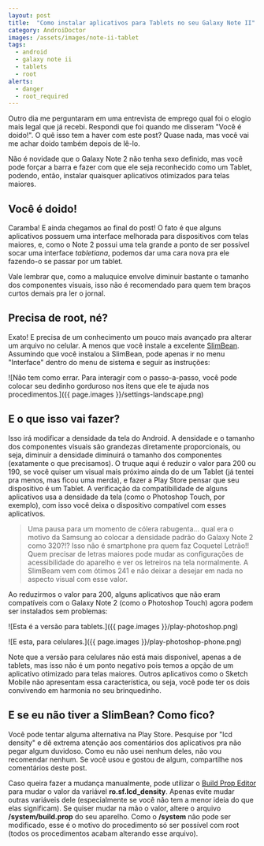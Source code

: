 ```yaml
---
layout: post
title:  "Como instalar aplicativos para Tablets no seu Galaxy Note II"
category: AndroiDoctor
images: /assets/images/note-ii-tablet
tags:
  - android
  - galaxy note ii
  - tablets
  - root
alerts:
  - danger
  - root_required
---
```


Outro dia me perguntaram em uma entrevista de emprego qual foi o elogio mais legal que já recebi. Respondi que foi quando me disseram "Você é doido!". O quê isso tem a haver com este post? Quase nada, mas você vai me achar doido também depois de lê-lo.

Não é novidade que o Galaxy Note 2 não tenha sexo definido, mas você pode forçar a barra e fazer com que ele seja reconhecido como um Tablet, podendo, então, instalar quaisquer aplicativos otimizados para telas maiores.

## Você é doido!

Caramba! E ainda chegamos ao final do post! O fato é que alguns aplicativos possuem uma interface melhorada para dispositivos com telas maiores, e, como o Note 2 possui uma tela grande a ponto de ser possível socar uma interface *tabletiana*, podemos dar uma cara nova pra ele fazendo-o se passar por um tablet.

Vale lembrar que, como a maluquice envolve diminuir bastante o tamanho dos componentes visuais, isso não é recomendado para quem tem braços curtos demais pra ler o jornal.

## Precisa de root, né?

Exato! E precisa de um conhecimento um pouco mais avançado pra alterar um arquivo no celular. A menos que você instale a excelente [SlimBean][]. Assumindo que você instalou a SlimBean, pode apenas ir no menu "Interface" dentro do menu de sistema e seguir as instruções:

![Não tem como errar. Para interagir com o passo-a-passo, você pode colocar seu dedinho gorduroso nos itens que ele te ajuda nos procedimentos.]({{ page.images }}/settings-landscape.png)

## E o que isso vai fazer?

Isso irá modificar a densidade da tela do Android. A densidade e o tamanho dos componentes visuais são grandezas diretamente proporcionais, ou seja, diminuir a densidade diminuirá o tamanho dos componentes (exatamente o que precisamos). O truque aqui é reduzir o valor para 200 ou 190, se você quiser um visual mais próximo ainda do de um Tablet (já tentei pra menos, mas ficou uma merda), e fazer a Play Store pensar que seu dispositivo é um Tablet. A verificação da compatibilidade de alguns aplicativos usa a densidade da tela (como o Photoshop Touch, por exemplo), com isso você deixa o dispositivo compatível com esses aplicativos.

> Uma pausa para um momento de cólera rabugenta... qual era o motivo da Samsung ao colocar a densidade padrão do Galaxy Note 2 como 320?!? Isso não é smartphone pra quem faz Coquetel Letrão!! Quem precisar de letras maiores pode mudar as configurações de acessibilidade do aparelho e ver os letreiros na tela normalmente. A SlimBeam vem com ótimos 241 e não deixar a desejar em nada no aspecto visual com esse valor.

Ao reduzirmos o valor para 200, alguns aplicativos que não eram compatíveis com o Galaxy Note 2 (como o Photoshop Touch) agora podem ser instalados sem problemas:

![Esta é a versão para tablets.]({{ page.images }}/play-photoshop.png)

![E esta, para celulares.]({{ page.images }}/play-photoshop-phone.png)

Note que a versão para celulares não está mais disponível, apenas a de tablets, mas isso não é um ponto negativo pois temos a opção de um aplicativo otimizado para telas maiores. Outros aplicativos como o Sketch Mobile não apresentam essa característica, ou seja, você pode ter os dois convivendo em harmonia no seu brinquedinho.

## E se eu não tiver a SlimBean? Como fico?

Você pode tentar alguma alternativa na Play Store. Pesquise por "lcd density" e dê extrema atenção aos comentários dos aplicativos pra não pegar algum duvidoso. Como eu não usei nenhum deles, não vou recomendar nenhum. Se você usou e gostou de algum, compartilhe nos comentários deste post.

Caso queira fazer a mudança manualmente, pode utilizar o [Build Prop Editor][] para mudar o valor da variável **ro.sf.lcd_density**. Apenas evite mudar outras variáveis dele (especialmente se você não tem a menor ideia do que elas significam). Se quiser mudar na mão o valor, altere o arquivo **/system/build.prop** do seu aparelho. Como o **/system** não pode ser modificado, esse é o motivo do procedimento só ser possível com root (todos os procedimentos acabam alterando esse arquivo).

[slimbean]: <http://www.slimroms.net>
[build prop editor]: <{% play_store com.jrummy.apps.build.prop.editor %}>
